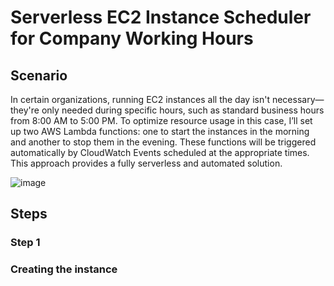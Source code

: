 # Serverless EC2 Instance Scheduler for Company Working Hours

## Scenario
In certain organizations, running EC2 instances all the day isn't necessary—they're only needed during specific hours, such as standard business hours from 8:00 AM to 5:00 PM. To optimize resource usage in this case, I’ll set up two AWS Lambda functions: one to start the instances in the morning and another to stop them in the evening. These functions will be triggered automatically by CloudWatch Events scheduled at the appropriate times. This approach provides a fully serverless and automated solution.

![image](https://github.com/user-attachments/assets/b3f209a0-5a9e-4869-b5c3-885389d7ba78)

## Steps 
### Step 1
### Creating the instance


